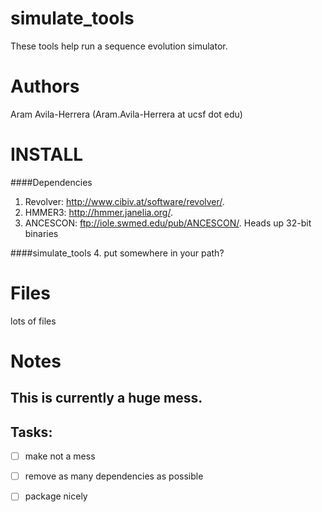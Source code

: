 simulate_tools
==============

These tools help run a sequence evolution simulator.


Authors
=======

Aram Avila-Herrera (Aram.Avila-Herrera at ucsf dot edu)

INSTALL
=======
####Dependencies
1. Revolver: <http://www.cibiv.at/software/revolver/>.
2. HMMER3: <http://hmmer.janelia.org/>.
3. ANCESCON: <ftp://iole.swmed.edu/pub/ANCESCON/>. Heads up 32-bit binaries

####simulate_tools
4. put somewhere in your path?


Files
=====
lots of files

Notes
=====
This is currently a huge mess.
-------
Tasks:
-------
- [ ] make not a mess
- [ ] remove as many dependencies as possible
- [ ] package nicely


